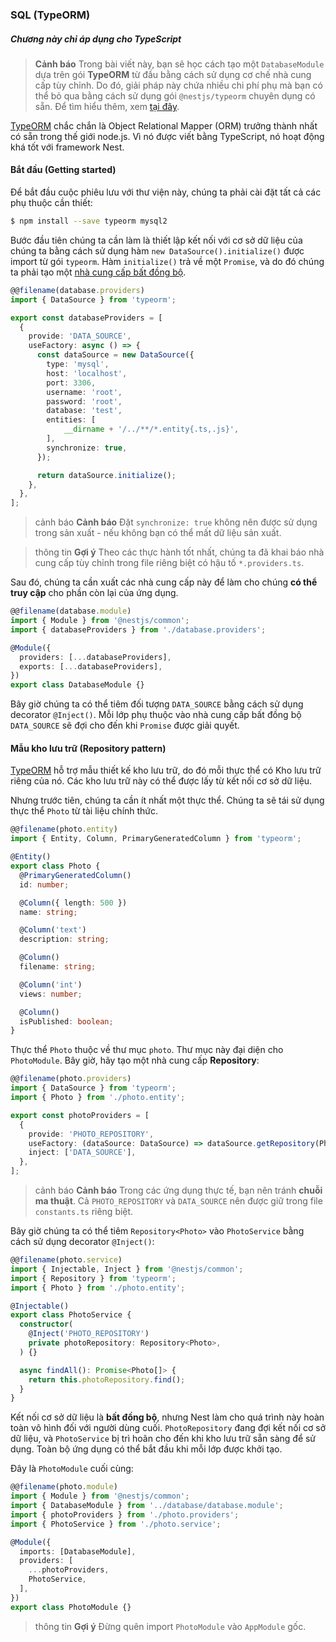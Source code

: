 ### SQL (TypeORM)

##### Chương này chỉ áp dụng cho TypeScript

> **Cảnh báo** Trong bài viết này, bạn sẽ học cách tạo một `DatabaseModule` dựa trên gói **TypeORM** từ đầu bằng cách sử dụng cơ chế nhà cung cấp tùy chỉnh. Do đó, giải pháp này chứa nhiều chi phí phụ mà bạn có thể bỏ qua bằng cách sử dụng gói `@nestjs/typeorm` chuyên dụng có sẵn. Để tìm hiểu thêm, xem [tại đây](/techniques/sql).

[TypeORM](https://github.com/typeorm/typeorm) chắc chắn là Object Relational Mapper (ORM) trưởng thành nhất có sẵn trong thế giới node.js. Vì nó được viết bằng TypeScript, nó hoạt động khá tốt với framework Nest.

#### Bắt đầu (Getting started)

Để bắt đầu cuộc phiêu lưu với thư viện này, chúng ta phải cài đặt tất cả các phụ thuộc cần thiết:

```bash
$ npm install --save typeorm mysql2
```

Bước đầu tiên chúng ta cần làm là thiết lập kết nối với cơ sở dữ liệu của chúng ta bằng cách sử dụng hàm `new DataSource().initialize()` được import từ gói `typeorm`. Hàm `initialize()` trả về một `Promise`, và do đó chúng ta phải tạo một [nhà cung cấp bất đồng bộ](/fundamentals/async-components).

```typescript
@@filename(database.providers)
import { DataSource } from 'typeorm';

export const databaseProviders = [
  {
    provide: 'DATA_SOURCE',
    useFactory: async () => {
      const dataSource = new DataSource({
        type: 'mysql',
        host: 'localhost',
        port: 3306,
        username: 'root',
        password: 'root',
        database: 'test',
        entities: [
            __dirname + '/../**/*.entity{.ts,.js}',
        ],
        synchronize: true,
      });

      return dataSource.initialize();
    },
  },
];
```

> cảnh báo **Cảnh báo** Đặt `synchronize: true` không nên được sử dụng trong sản xuất - nếu không bạn có thể mất dữ liệu sản xuất.

> thông tin **Gợi ý** Theo các thực hành tốt nhất, chúng ta đã khai báo nhà cung cấp tùy chỉnh trong file riêng biệt có hậu tố `*.providers.ts`.

Sau đó, chúng ta cần xuất các nhà cung cấp này để làm cho chúng **có thể truy cập** cho phần còn lại của ứng dụng.

```typescript
@@filename(database.module)
import { Module } from '@nestjs/common';
import { databaseProviders } from './database.providers';

@Module({
  providers: [...databaseProviders],
  exports: [...databaseProviders],
})
export class DatabaseModule {}
```

Bây giờ chúng ta có thể tiêm đối tượng `DATA_SOURCE` bằng cách sử dụng decorator `@Inject()`. Mỗi lớp phụ thuộc vào nhà cung cấp bất đồng bộ `DATA_SOURCE` sẽ đợi cho đến khi `Promise` được giải quyết.

#### Mẫu kho lưu trữ (Repository pattern)

[TypeORM](https://github.com/typeorm/typeorm) hỗ trợ mẫu thiết kế kho lưu trữ, do đó mỗi thực thể có Kho lưu trữ riêng của nó. Các kho lưu trữ này có thể được lấy từ kết nối cơ sở dữ liệu.

Nhưng trước tiên, chúng ta cần ít nhất một thực thể. Chúng ta sẽ tái sử dụng thực thể `Photo` từ tài liệu chính thức.

```typescript
@@filename(photo.entity)
import { Entity, Column, PrimaryGeneratedColumn } from 'typeorm';

@Entity()
export class Photo {
  @PrimaryGeneratedColumn()
  id: number;

  @Column({ length: 500 })
  name: string;

  @Column('text')
  description: string;

  @Column()
  filename: string;

  @Column('int')
  views: number;

  @Column()
  isPublished: boolean;
}
```

Thực thể `Photo` thuộc về thư mục `photo`. Thư mục này đại diện cho `PhotoModule`. Bây giờ, hãy tạo một nhà cung cấp **Repository**:

```typescript
@@filename(photo.providers)
import { DataSource } from 'typeorm';
import { Photo } from './photo.entity';

export const photoProviders = [
  {
    provide: 'PHOTO_REPOSITORY',
    useFactory: (dataSource: DataSource) => dataSource.getRepository(Photo),
    inject: ['DATA_SOURCE'],
  },
];
```

> cảnh báo **Cảnh báo** Trong các ứng dụng thực tế, bạn nên tránh **chuỗi ma thuật**. Cả `PHOTO_REPOSITORY` và `DATA_SOURCE` nên được giữ trong file `constants.ts` riêng biệt.

Bây giờ chúng ta có thể tiêm `Repository<Photo>` vào `PhotoService` bằng cách sử dụng decorator `@Inject()`:

```typescript
@@filename(photo.service)
import { Injectable, Inject } from '@nestjs/common';
import { Repository } from 'typeorm';
import { Photo } from './photo.entity';

@Injectable()
export class PhotoService {
  constructor(
    @Inject('PHOTO_REPOSITORY')
    private photoRepository: Repository<Photo>,
  ) {}

  async findAll(): Promise<Photo[]> {
    return this.photoRepository.find();
  }
}
```

Kết nối cơ sở dữ liệu là **bất đồng bộ**, nhưng Nest làm cho quá trình này hoàn toàn vô hình đối với người dùng cuối. `PhotoRepository` đang đợi kết nối cơ sở dữ liệu, và `PhotoService` bị trì hoãn cho đến khi kho lưu trữ sẵn sàng để sử dụng. Toàn bộ ứng dụng có thể bắt đầu khi mỗi lớp được khởi tạo.

Đây là `PhotoModule` cuối cùng:

```typescript
@@filename(photo.module)
import { Module } from '@nestjs/common';
import { DatabaseModule } from '../database/database.module';
import { photoProviders } from './photo.providers';
import { PhotoService } from './photo.service';

@Module({
  imports: [DatabaseModule],
  providers: [
    ...photoProviders,
    PhotoService,
  ],
})
export class PhotoModule {}
```

> thông tin **Gợi ý** Đừng quên import `PhotoModule` vào `AppModule` gốc.
